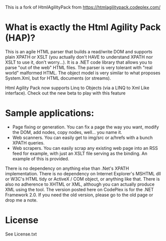  This is a fork of HtmlAgilityPack from https://htmlagilitypack.codeplex.com/

# What is exactly the Html Agility Pack (HAP)?

This is an agile HTML parser that builds a read/write DOM and supports plain XPATH or XSLT (you actually don't HAVE to understand XPATH nor XSLT to use it, don't worry...). It is a .NET code library that allows you to parse "out of the web" HTML files. The parser is very tolerant with "real world" malformed HTML. The object model is very similar to what proposes System.Xml, but for HTML documents (or streams). 

Html Agility Pack now supports Linq to Objects (via a LINQ to Xml Like interface). Check out the new beta to play with this feature 

# Sample applications:

* Page fixing or generation. You can fix a page the way you want, modify the DOM, add nodes, copy nodes, well... you name it.
* Web scanners. You can easily get to img/src or a/hrefs with a bunch XPATH queries.
* Web scrapers. You can easily scrap any existing web page into an RSS feed for example, with just an XSLT file serving as the binding. An example of this is provided.

There is no dependency on anything else than .Net's XPATH implementation. There is no dependency on Internet Explorer's MSHTML dll or W3C's HTML tidy or ActiveX / COM object, or anything like that. There is also no adherence to XHTML or XML, although you can actually produce XML using the tool. The version posted here on CodePlex is for the .NET Framework 2.0. If you need the old version, please go to the old page or drop me a note.

# License

See License.txt